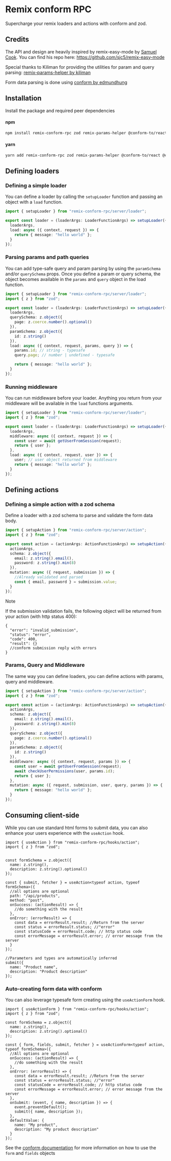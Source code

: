 # Remix conform RPC

Supercharge your remix loaders and actions with conform and zod.

## Credits

The API and design are heavily inspired by remix-easy-mode by [Samuel Cook](https://github.com/sjc5). You can find
his repo here: https://github.com/sjc5/remix-easy-mode

Special thanks to Kiliman for providing the utilities for param and query
parsing: [remix-params-helper by kiliman](https://github.com/kiliman/remix-params-helper)

Form data parsing is done using [conform by edmundhung](https://github.com/edmundhung/conform)

## Installation

Install the package and required peer dependencies

#### npm

```bash
npm install remix-conform-rpc zod remix-params-helper @conform-to/react @conform-to/zod @conform-to/dom
```

#### yarn

```bash
yarn add remix-conform-rpc zod remix-params-helper @conform-to/react @conform-to/zod @conform-to/dom
```

## Defining loaders

### Defining a simple loader

You can define a loader by calling the `setupLoader` function and passing an object with a `load` function.

```typescript
import { setupLoader } from "remix-conform-rpc/server/loader";

export const loader = (loaderArgs: LoaderFunctionArgs) => setupLoader({
  loaderArgs,
  load: async ({ context, request }) => {
    return { message: "hello world" };
  }
});

```

### Parsing params and path queries

You can add type-safe query and param parsing by using the `paramSchema` and/or `querySchema` props.
Once you define a param or query schema, the object becomes available in the `params` and `query` object in the load
function.

```typescript
import { setupLoader } from "remix-conform-rpc/server/loader";
import { z } from "zod";

export const loader = (loaderArgs: LoaderFunctionArgs) => setupLoader({
  loaderArgs,
  querySchema: z.object({
    page: z.coerce.number().optional()
  }),
  paramSchema: z.object({
    id: z.string()
  }),
  load: async ({ context, request, params, query }) => {
    params.id; // string - typesafe
    query.page; // number | undefined - typesafe

    return { message: "hello world" };
  }
});
```

### Running middleware

You can run middleware before your loader. Anything you return from your middleware will be available in the `load`
functions arguments.

```typescript
import { setupLoader } from "remix-conform-rpc/server/loader";
import { z } from "zod";

export const loader = (loaderArgs: LoaderFunctionArgs) => setupLoader({
  loaderArgs,
  middleware: async ({ context, request }) => {
    const user = await getUserFromSession(request);
    return { user };
  },
  load: async ({ context, request, user }) => {
    user; // user object returned from middleware
    return { message: "hello world" };
  }
});
```

## Defining actions

### Defining a simple action with a zod schema

Define a loader with a zod schema to parse and validate the form data body.

```typescript
import { setupAction } from "remix-conform-rpc/server/action";
import { z } from "zod";

export const action = (actionArgs: ActionFunctionArgs) => setupAction({
  actionArgs,
  schema: z.object({
    email: z.string().email(),
    password: z.string().min(8)
  }),
  mutation: async ({ request, submission }) => {
    //Already validated and parsed
    const { email, password } = submission.value;
  }
});
```

> [!NOTE]
> If the submission validation fails, the following object will be returned from your action (with http status 400):

```json5
{
  "error": "invalid_submission",
  "status": "error",
  "code": 400,
  "result": {}
  //conform submission reply with errors
}
```

### Params, Query and Middleware

The same way you can define loaders, you can define actions with params, query and middleware.

```typescript
import { setupAction } from "remix-conform-rpc/server/action";
import { z } from "zod";

export const action = (actionArgs: ActionFunctionArgs) => setupAction({
  actionArgs,
  schema: z.object({
    email: z.string().email(),
    password: z.string().min(8)
  }),
  querySchema: z.object({
    page: z.coerce.number().optional()
  }),
  paramSchema: z.object({
    id: z.string()
  }),
  middleware: async ({ context, request, params }) => {
    const user = await getUserFromSession(request);
    await checkUserPermissions(user, params.id);
    return { user };
  },
  mutation: async ({ request, submission, user, query, params }) => {
    return { message: "hello world" };
  }
});
```

## Consuming client-side

While you can use standard html forms to submit data, you can also enhance your users experience with the `useAction`
hook.

```tsx
import { useAction } from "remix-conform-rpc/hooks/action";
import { z } from "zod";


const formSchema = z.object({
  name: z.string(),
  description: z.string().optional()
});

const { submit, fetcher } = useAction<typeof action, typeof formSchema>({
  //all options are optional
  path: "/api/products",
  method: "post",
  onSuccess: (actionResult) => {
    //do something with the result
  },
  onError: (errorResult) => {
    const data = errorResult.result; //Return from the server
    const status = errorResult.status; //"error"
    const statusCode = errorResult.code; // http status code
    const errorMessage = errorResult.error; // error message from the server
  }
});

//Parameters and types are automatically inferred
submit({
  name: "Product name",
  description: "Product description"
});
```

### Auto-creating form data with conform

You can also leverage typesafe form creating using the `useActionForm` hook.

```tsx
import { useActionForm } from "remix-conform-rpc/hooks/action";
import { z } from "zod";

const formSchema = z.object({
  name: z.string(),
  description: z.string().optional()
});

const { form, fields, submit, fetcher } = useActionForm<typeof action, typeof formSchema>({
  //All options are optional
  onSuccess: (actionResult) => {
    //do something with the result
  },
  onError: (errorResult) => {
    const data = errorResult.result; //Return from the server
    const status = errorResult.status; //"error"
    const statusCode = errorResult.code; // http status code
    const errorMessage = errorResult.error; // error message from the server
  },
  onSubmit: (event, { name, description }) => {
    event.preventDefault();
    submit({ name, description });
  },
  defaultValue: {
    name: "My product",
    description: "My product description"
  }
});
```

See the [conform documentation](https://conform.guide) for more information on how to use the `form` and
`fields` objects
